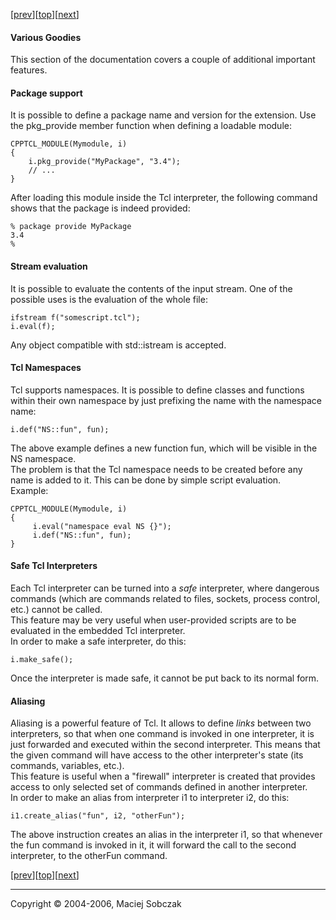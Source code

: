 [[prev](callpolicies.md)][[top](index.md)][[next](errors.md)]  

#### Various Goodies  

This section of the documentation covers a couple of additional important features.  

#### <a name="packages"></a>Package support

It is possible to define a package name and version for the extension. Use the pkg_provide member function when defining a loadable module:  

```
CPPTCL_MODULE(Mymodule, i)  
{  
    i.pkg_provide("MyPackage", "3.4");  
    // ...  
}  
```

After loading this module inside the Tcl interpreter, the following command shows that the package is indeed provided:  

```
% package provide MyPackage  
3.4  
%  
```

#### <a name="streameval"></a>Stream evaluation

It is possible to evaluate the contents of the input stream. One of the possible uses is the evaluation of the whole file:  

```
ifstream f("somescript.tcl");  
i.eval(f);  
```

Any object compatible with std::istream is accepted.  

#### <a name="namespaces"></a>Tcl Namespaces

Tcl supports namespaces. It is possible to define classes and functions within their own namespace by just prefixing the name with the namespace name:  

```
i.def("NS::fun", fun);  
```

The above example defines a new function fun, which will be visible in the NS namespace.  
The problem is that the Tcl namespace needs to be created before any name is added to it. This can be done by simple script evaluation.  
Example:  

```
CPPTCL_MODULE(Mymodule, i)  
{  
     i.eval("namespace eval NS {}");  
     i.def("NS::fun", fun);  
}  
```

#### <a name="safe"></a>Safe Tcl Interpreters

Each Tcl interpreter can be turned into a <span style="font-style: italic;">safe</span> interpreter, where dangerous commands (which are commands related to files, sockets, process control, etc.) cannot be called.  
This feature may be very useful when user-provided scripts are to be evaluated in the embedded Tcl interpreter.  
In order to make a safe interpreter, do this:  

```
i.make_safe();  
```

Once the interpreter is made safe, it cannot be put back to its normal form.  

#### <a name="aliasing"></a>Aliasing

Aliasing is a powerful feature of Tcl. It allows to define <span style="font-style: italic;">links</span> between two interpreters, so that when one command is invoked in one interpreter, it is just forwarded and executed within the second interpreter. This means that the given command will have access to the other interpreter's state (its commands, variables, etc.).  
This feature is useful when a "firewall" interpreter is created that provides access to only selected set of commands defined in another interpreter.  
In order to make an alias from interpreter i1 to interpreter i2, do this:  

```
i1.create_alias("fun", i2, "otherFun");  
```

The above instruction creates an alias in the interpreter i1, so that whenever the fun command is invoked in it, it will forward the call to the second interpreter, to the otherFun command.  

[[prev](callpolicies.md)][[top](index.md)][[next](errors.md)]  

* * *

Copyright © 2004-2006, Maciej Sobczak
